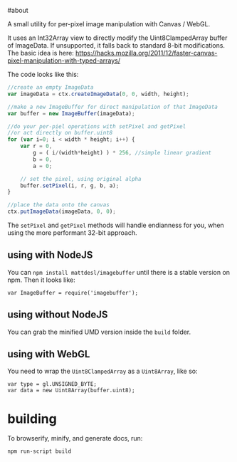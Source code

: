 #about 

A small utility for per-pixel image manipulation with Canvas / WebGL. 

It uses an Int32Array view to directly modify the Uint8ClampedArray buffer of ImageData. If unsupported, it falls back to standard 8-bit modifications. The basic idea is here:
https://hacks.mozilla.org/2011/12/faster-canvas-pixel-manipulation-with-typed-arrays/

The code looks like this:

```javascript
//create an empty ImageData
var imageData = ctx.createImageData(0, 0, width, height);

//make a new ImageBuffer for direct manipulation of that ImageData
var buffer = new ImageBuffer(imageData);

//do your per-piel operations with setPixel and getPixel
//or act directly on buffer.uint8
for (var i=0; i < width * height; i++) {
	var r = 0,
		g = ( i/(width*height) ) * 256, //simple linear gradient
		b = 0,
		a = 0;

	// set the pixel, using original alpha
	buffer.setPixel(i, r, g, b, a);
}

//place the data onto the canvas
ctx.putImageData(imageData, 0, 0);
```

The `setPixel` and `getPixel` methods will handle endianness for you, when using the more performant 32-bit approach. 

## using with NodeJS

You can `npm install mattdesl/imagebuffer` until there is a stable version on npm. Then it looks like:

```
var ImageBuffer = require('imagebuffer');
```

## using without NodeJS

You can grab the minified UMD version inside the `build` folder.

## using with WebGL

You need to wrap the `Uint8ClampedArray` as a `Uint8Array`, like so:

```
var type = gl.UNSIGNED_BYTE;
var data = new Uint8Array(buffer.uint8);
```

# building

To browserify, minify, and generate docs, run:

```
npm run-script build
```


